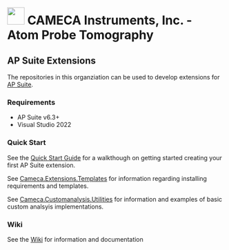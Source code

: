 # <img src="https://user-images.githubusercontent.com/92824978/180858859-8905c2c5-16e0-45b3-aac7-190e7fe3fb2f.png" width="40" height="40"> CAMECA Instruments, Inc. - Atom Probe Tomography

## AP Suite Extensions
The repositories in this organziation can be used to develop extensions for [AP Suite](https://www.cameca.com/service/software/apsuite).

### Requirements
- AP Suite v6.3+
- Visual Studio 2022

### Quick Start
See the [Quick Start Guide](https://github.com/CamecaAPT/cameca-customanalysis-interface/wiki/Quick-Start) for a walkthough on getting started creating your first AP Suite extension.

See [Cameca.Extensions.Templates](https://github.com/CamecaAPT/cameca-extensions-templates#camecaextensionstemplates) for information regarding installing requirements and templates.

See [Cameca.Customanalysis.Utilities](https://github.com/CamecaAPT/cameca-customanalysis-utilities#camecacustomanalysisutilities) for information and examples of basic custom analsyis implementations. 

### Wiki
See the [Wiki](https://github.com/CamecaAPT/cameca-customanalysis-interface/wiki) for information and documentation
